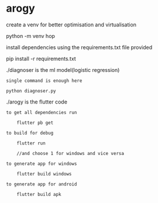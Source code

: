 # arogy

create a venv for better optimisation and virtualisation

python -m venv hop

install dependencies using the requirements.txt file provided 

pip install -r requirements.txt

./diagnoser is the ml model(logistic regression)

    single command is enough here 

    python diagnoser.py

./arogy is the flutter code

    to get all dependencies run

        flutter pb get

    to build for debug

        flutter run

        //and choose 1 for windows and vice versa
    
    to generate app for windows

        flutter build windows
    
    to generate app for android 
         
        flutter build apk
    


